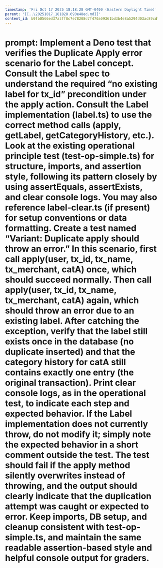 ```yaml
---
timestamp: 'Fri Oct 17 2025 18:18:28 GMT-0400 (Eastern Daylight Time)'
parent: '[[..\20251017_181828.690e48ed.md]]'
content_id: b9fb0566ed37a3ff8c7e78208d7f470a09361bd3b4e8a5294d03ac89cdf10092
---
```


# prompt:  Implement a Deno test that verifies the Duplicate Apply error scenario for the Label concept. Consult the Label spec to understand the required “no existing label for tx\_id” precondition under the apply action. Consult the Label implementation (label.ts) to use the correct method calls (apply, getLabel, getCategoryHistory, etc.). Look at the existing operational principle test (test-op-simple.ts) for structure, imports, and assertion style, following its pattern closely by using assertEquals, assertExists, and clear console logs. You may also reference label-clear.ts (if present) for setup conventions or data formatting. Create a test named “Variant: Duplicate apply should throw an error.” In this scenario, first call apply(user, tx\_id, tx\_name, tx\_merchant, catA) once, which should succeed normally. Then call apply(user, tx\_id, tx\_name, tx\_merchant, catA) again, which should throw an error due to an existing label. After catching the exception, verify that the label still exists once in the database (no duplicate inserted) and that the category history for catA still contains exactly one entry (the original transaction). Print clear console logs, as in the operational test, to indicate each step and expected behavior. If the Label implementation does not currently throw, do not modify it; simply note the expected behavior in a short comment outside the test. The test should fail if the apply method silently overwrites instead of throwing, and the output should clearly indicate that the duplication attempt was caught or expected to error. Keep imports, DB setup, and cleanup consistent with test-op-simple.ts, and maintain the same readable assertion-based style and helpful console output for graders.

